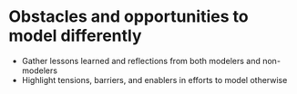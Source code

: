 # Obstacles and opportunities to model differently

- Gather lessons learned and reflections from both modelers and non-modelers
- Highlight tensions, barriers, and enablers in efforts to model otherwise
